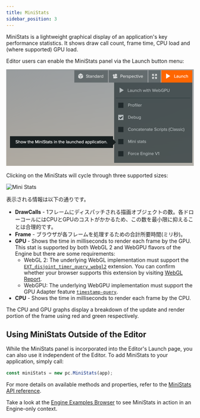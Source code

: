 ```yaml
---
title: MiniStats
sidebar_position: 3
---
```


MiniStats is a lightweight graphical display of an application's key performance statistics. It shows draw call count, frame time, CPU load and (where supported) GPU load.

Editor users can enable the MiniStats panel via the Launch button menu:

<img loading="lazy" alt="Launch Menu" width="600" src="/img/user-manual/optimization/mini-stats/launch-menu-mini-stats.png" />

Clicking on the MiniStats will cycle through three supported sizes:

<img loading="lazy" alt="Mini Stats" width="411" src="/img/user-manual/optimization/mini-stats/mini-stats.gif" />

表示される情報は以下の通りです。

* **DrawCalls** - 1フレームにディスパッチされる描画オブジェクトの数。各ドローコールにはCPUとGPUのコストがかかるため、この数を最小限に抑えることは合理的です。
* **Frame** - ブラウザが各フレームを処理するための合計所要時間(ミリ秒)。
* **GPU** - Shows the time in milliseconds to render each frame by the GPU. This stat is supported by both WebGL 2 and WebGPU flavors of the Engine but there are some requirements:
  * WebGL 2: The underlying WebGL implementation must support the [`EXT_disjoint_timer_query_webgl2`](https://web3dsurvey.com/webgl2/extensions/EXT_disjoint_timer_query_webgl2) extension. You can confirm whether your browser supports this extension by visiting [WebGL Report](https://webglreport.com/?v=2).
  * WebGPU: The underlying WebGPU implementation must support the GPU Adapter feature [`timestamp-query`](https://web3dsurvey.com/webgpu/features/timestamp-query).
* **CPU** - Shows the time in milliseconds to render each frame by the CPU.

The CPU and GPU graphs display a breakdown of the update and render portion of the frame using red and green respectively.

## Using MiniStats Outside of the Editor

While the MiniStats panel is incorporated into the Editor's Launch page, you can also use it independent of the Editor. To add MiniStats to your application, simply call:

```javascript
const miniStats = new pc.MiniStats(app);
```

For more details on available methods and properties, refer to the [MiniStats API reference](https://api.playcanvas.com/engine/classes/MiniStats.html).

Take a look at the [Engine Examples Browser](https://playcanvas.github.io/) to see MiniStats in action in an Engine-only context.
